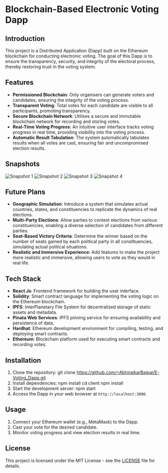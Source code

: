 # Blockchain-Based Electronic Voting Dapp

## Introduction
This project is a Distributed Application (Dapp) built on the Ethereum blockchain for conducting electronic voting. The goal of this Dapp is to ensure the transparency, security, and integrity of the electoral process, thereby restoring trust in the voting system.

## Features
- **Permissioned Blockchain**: Only organisers can generate voters and candidates, ensuring the integrity of the voting process.
- **Transparent Voting**: Total votes for each candidate are visible to all participants, promoting transparency.
- **Secure Blockchain Network**: Utilises a secure and immutable blockchain network for recording and storing votes.
- **Real-Time Voting Progress**: An intuitive user interface tracks voting progress in real time, providing visibility into the voting process.
- **Automatic Result Tabulation**: The system automatically tabulates results when all votes are cast, ensuring fair and uncompromised election results.

## Snapshots
![Snapshot 1](images/snapshot1.png)
![Snapshot 2](images/snapshot2.png)
![Snapshot 3](images/snapshot3.png)
![Snapshot 4](images/snapshot4.png)

## Future Plans
- **Geographic Simulation**: Introduce a system that simulates actual countries, states, and constituencies to replicate the dynamics of real elections.
- **Multi-Party Elections**: Allow parties to contest elections from various constituencies, enabling a diverse selection of candidates from different parties.
- **Seat-Based Victory Criteria**: Determine the winner based on the number of seats gained by each political party in all constituencies, simulating actual political situations.
- **Realistic and Immersive Experience**: Add features to make the project more realistic and immersive, allowing users to vote as they would in real life.

## Tech Stack
- **React Js**: Frontend framework for building the user interface.
- **Solidity**: Smart contract language for implementing the voting logic on the Ethereum blockchain.
- **IPFS**: InterPlanetary File System for decentralized storage of static assets and metadata.
- **Pinata Web Services**: IPFS pinning service for ensuring availability and persistence of data.
- **Hardhat**: Ethereum development environment for compiling, testing, and deploying smart contracts.
- **Ethereum**: Blockchain platform used for executing smart contracts and recording votes.

## Installation
1. Clone the repository:
git clone https://github.com/=AbhirajkarBajpai/E-Voting_Dapp.git
2. Install dependencies:
npm install
cd client
npm install
4. Start the development server:
npm start
5. Access the Dapp in your web browser at `http://localhost:3000`.

## Usage
1. Connect your Ethereum wallet (e.g., MetaMask) to the Dapp.
2. Cast your vote for the desired candidate.
3. Monitor voting progress and view election results in real time.



## License
This project is licensed under the MIT License - see the [LICENSE](LICENSE) file for details.
